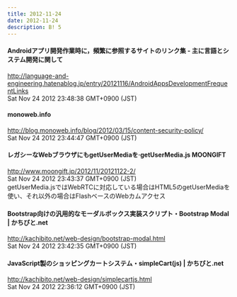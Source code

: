 ```yaml
---
title: 2012-11-24
date: 2012-11-24
description: B! 5
---
```


#### Androidアプリ開発作業時に，頻繁に参照するサイトのリンク集 - 主に言語とシステム開発に関して
http://language-and-engineering.hatenablog.jp/entry/20121116/AndroidAppsDevelopmentFrequentLinks<br>
Sat Nov 24 2012 23:48:38 GMT+0900 (JST)<br>


#### monoweb.info
http://blog.monoweb.info/blog/2012/03/15/content-security-policy/<br>
Sat Nov 24 2012 23:44:47 GMT+0900 (JST)<br>


#### レガシーなWebブラウザにもgetUserMediaを·getUserMedia.js MOONGIFT
http://www.moongift.jp/2012/11/20121122-2/<br>
Sat Nov 24 2012 23:43:37 GMT+0900 (JST)<br>
getUserMedia.jsではWebRTCに対応している場合はHTML5のgetUserMediaを使い、それ以外の場合はFlashベースのWebカムアクセス


#### Bootstrap向けの汎用的なモーダルボックス実装スクリプト・Bootstrap Modal | かちびと.net
http://kachibito.net/web-design/bootstrap-modal.html<br>
Sat Nov 24 2012 23:42:35 GMT+0900 (JST)<br>


#### JavaScript製のショッピングカートシステム・simpleCart(js) | かちびと.net
http://kachibito.net/web-design/simplecartjs.html<br>
Sat Nov 24 2012 22:36:12 GMT+0900 (JST)<br>


